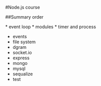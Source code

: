 #Node.js course

##Summary order

* event loop
* modules
* timer and process
* events
* file system
* dgram
* socket.io
* express
* mongo
* mysql
* sequalize
* test